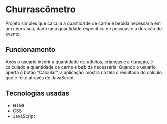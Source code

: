 # Churrascômetro
Projeto simples que calcula a quantidade de carne e bebida necessária em um churrasco, dado uma quantidade específica de pessoas e a duração do evento.

## Funcionamento
Após o usuário inserir a quantidade de adultos, crianças e a duração, é calculado a quantidade de carne e bebida necessária. Quando o usuário aperta o botão "Calcular", a aplicação mostra na tela o resultado do cálculo que é feito através do JavaScript.

## Tecnologias usadas
- HTML
- CSS
- JavaScript
